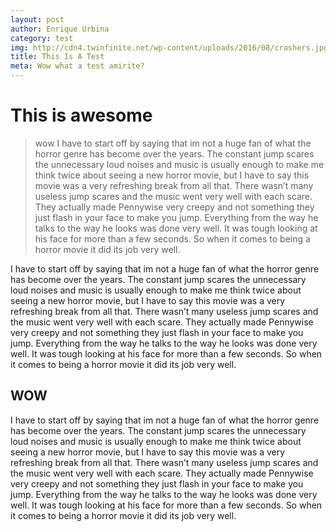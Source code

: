 ```yaml
---
layout: post
author: Enrique Urbina
category: test
img: http://cdn4.twinfinite.net/wp-content/uploads/2016/08/crashers.jpg
title: This Is A Test
meta: Wow what a test amirite?
---
```


# This is awesome
 >wow
 I have to start off by saying that im not a huge fan of what the horror genre has become over the years. The constant jump scares the unnecessary loud noises and music is usually enough to make me think twice about seeing a new horror movie, but I have to say this movie was a very refreshing break from all that. There wasn’t many useless jump scares and the music went very well with each scare. They actually made Pennywise very creepy and not something they just flash in your face to make you jump. Everything from the way he talks to the way he looks was done very well. It was tough looking at his face for more than a few seconds. So when it comes to being a horror movie it did its job very well.
 
 I have to start off by saying that im not a huge fan of what the horror genre has become over the years. The constant jump scares the unnecessary loud noises and music is usually enough to make me think twice about seeing a new horror movie, but I have to say this movie was a very refreshing break from all that. There wasn’t many useless jump scares and the music went very well with each scare. They actually made Pennywise very creepy and not something they just flash in your face to make you jump. Everything from the way he talks to the way he looks was done very well. It was tough looking at his face for more than a few seconds. So when it comes to being a horror movie it did its job very well.
 
 ## WOW
 
 I have to start off by saying that im not a huge fan of what the horror genre has become over the years. The constant jump scares the unnecessary loud noises and music is usually enough to make me think twice about seeing a new horror movie, but I have to say this movie was a very refreshing break from all that. There wasn’t many useless jump scares and the music went very well with each scare. They actually made Pennywise very creepy and not something they just flash in your face to make you jump. Everything from the way he talks to the way he looks was done very well. It was tough looking at his face for more than a few seconds. So when it comes to being a horror movie it did its job very well.
